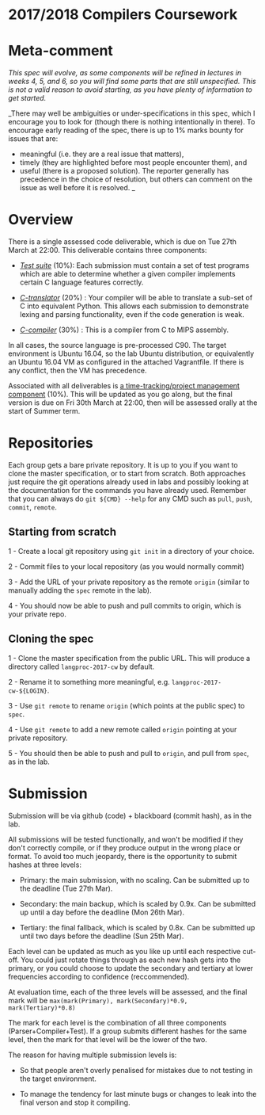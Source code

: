 2017/2018 Compilers Coursework
==============================

Meta-comment
============

_This spec will evolve, as some components will be refined in
lectures in weeks 4, 5, and 6, so you will find some parts that
are still unspecified. This is not a valid reason to avoid
starting, as you have plenty of information to get started._

_There may well be ambiguities or under-specifications in this spec, which
I encourage you to look for (though there is nothing intentionally
in there). To encourage early reading of the spec, there is up to
1% marks bounty for issues that are:
- meaningful (i.e. they are a real issue that matters),
- timely (they are highlighted before most people encounter them), and
- useful (there is a proposed solution).
The reporter generally has precedence in the choice of resolution,
but others can comment on the issue as well before it is resolved.
_

Overview
========

There is a single assessed code deliverable, which is due on Tue 27th March at 22:00.
This deliverable contains three components:

- [*Test suite*](c_test_suite.md) (10%): Each submission must contain a set of test programs which 
  are able to determine whether a given compiler implements certain C language
  features correctly.

- [*C-translator*](c_translator.md) (20%) : Your compiler will be able to translate a sub-set of C
  into equivalent Python. This allows each submission to demonstrate lexing and
  parsing functionality, even if the code generation is weak.

- [*C-compiler*](c_compiler.md) (30%) : This is a compiler from C to MIPS assembly.
  
In all cases, the source language is pre-processed C90. The target environment
is Ubuntu 16.04, so the lab Ubuntu distribution, or equivalently an
Ubuntu 16.04 VM as configured in the attached Vagrantfile. If there is any conflict,
then the VM has precedence.

Associated with all deliverables is [a time-tracking/project management component](management.md) (10%).
This will be updated as you go along, but the final version is due on Fri 30th March at 22:00, then
will be assessed orally at the start of Summer term.


Repositories
============

Each group gets a bare private repository. It is up to you
if you want to clone the master specification, or to start from
scratch. Both approaches just require the git operations already used
in labs and possibly looking at the documentation for the commands
you have already used. Remember that you can always do `git ${CMD} --help`
for any CMD such as `pull`, `push`, `commit`, `remote`.

Starting from scratch
---------------------

1 - Create a local git repository using `git init` in a directory of your choice.

2 - Commit files to your local repository (as you would normally commit)

3 - Add the URL of your private repository as the remote `origin` (similar
    to manually adding the `spec` remote in the lab).

4 - You should now be able to push and pull commits to origin, which is
    your private repo.
    
Cloning the spec
----------------

1 - Clone the master specification from the public URL. This will produce
    a directory called `langproc-2017-cw` by default.
    
2 - Rename it to something more meaningful, e.g. `langproc-2017-cw-${LOGIN}`.

3 - Use `git remote` to rename `origin` (which points at the public spec) to
    `spec`.
    
4 - Use `git remote` to add a new remote called `origin` pointing at
    your private repository.

5 - You should then be able to push and pull to `origin`, and pull from `spec`,
    as in the lab.

Submission
==========

Submission will be via github (code) + blackboard (commit hash),
as in the lab.

All submissions will be tested functionally, and won't be modified
if they don't correctly compile, or if they produce output in the
wrong place or format. To avoid too much jeopardy, there is
the opportunity to submit hashes at three levels:

- Primary: the main submission, with no scaling. Can be submitted up
  to the deadline (Tue 27th Mar).

- Secondary: the main backup, which is scaled by 0.9x. Can be submitted
  up until a day before the deadline (Mon 26th Mar).

- Tertiary: the final fallback, which is scaled by 0.8x. Can be
  submitted up until two days before the deadline (Sun 25th Mar).
  
Each level can be updated as much as you like up until each respective
cut-off. You could just rotate things through as each new hash gets
into the primary, or you could choose to update the secondary and
tertiary at lower frequencies according to confidence (reccommended).

At evaluation time, each of the three levels will be assessed,
and the final mark will be `max(mark(Primary), mark(Secondary)*0.9, mark(Tertiary)*0.8)`

The mark for each level is the combination of all three components
(Parser+Compiler+Test). If a group submits different hashes for the
same level, then the mark for that level will be the lower of the two.

The reason for having multiple submission levels is:

- So that people aren't overly penalised for mistakes due to not testing
  in the target environment.
  
- To manage the tendency for last minute bugs or changes to leak
  into the final verson and stop it compiling.


